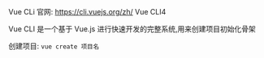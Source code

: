 
Vue CLi 官网: https://cli.vuejs.org/zh/
Vue CLI4

Vue CLI 是一个基于 Vue.js 进行快速开发的完整系统,用来创建项目初始化骨架

创建项目:
`vue create 项目名`